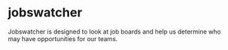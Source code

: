 # jobswatcher
Jobswatcher is designed to look at job boards and help us determine who may have opportunities for our teams.
